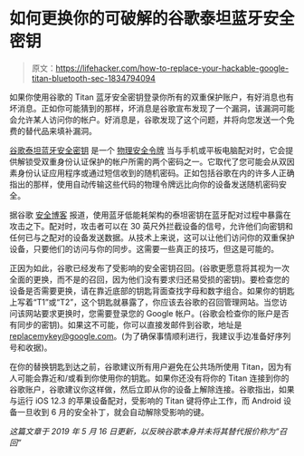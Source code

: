 # 如何更换你的可破解的谷歌泰坦蓝牙安全密钥

> 原文：<https://lifehacker.com/how-to-replace-your-hackable-google-titan-bluetooth-sec-1834794094>

如果你使用谷歌的 Titan 蓝牙安全密钥登录你所有的双重保护账户，有好消息也有坏消息。正如你可能猜到的那样，坏消息是谷歌宣布发现了一个漏洞，该漏洞可能会允许某人访问你的帐户。好消息是，谷歌发现了这个问题，并将向您发送一个免费的替代品来填补漏洞。



[谷歌泰坦蓝牙安全密钥](https://cloud.google.com/titan-security-key/) 是一个 [物理安全令牌](https://lifehacker.com/secure-your-accounts-and-passwords-with-a-hardware-toke-1830063430) 当与手机或平板电脑配对时，它会提供解锁受双重身份认证保护的帐户所需的两个密码之一。它取代了您可能会从双因素身份认证应用程序或通过短信收到的随机密码。正如包括谷歌在内的许多人正确指出的那样，使用自动传输这些代码的物理令牌远比向你的设备发送随机密码安全。

据谷歌 [安全博客](https://security.googleblog.com/2019/05/titan-keys-update.html) 报道，使用蓝牙低能耗架构的泰坦密钥在蓝牙配对过程中暴露在攻击之下。配对时，攻击者可以在 30 英尺外拦截设备的信号，允许他们向密钥和任何已与之配对的设备发送数据。从技术上来说，这可以让他们访问你的双重保护设备，只要他们的访问与你的同步。这需要一些真正的技巧，但这是可能的。

正因为如此，谷歌已经发布了受影响的安全密钥召回。(谷歌更愿意将其视为一次全面的更换，而不是的召回，因为他们没有要求归还易受损的密钥)。要检查您的设备是否需要更换，请在靠近底部的钥匙背面查找字母和数字组合。如果你的钥匙上写着“T1”或“T2”，这个钥匙就暴露了，你应该去谷歌的召回管理网站。当您访问该网站要求更换时，您需要登录您的 Google 帐户。(谷歌会检查你的账户是否有同步的密钥)。如果这不可能，你可以直接发邮件到谷歌，地址是 replacemykey@google.com。(为了确保事情顺利进行，我建议手边准备好序列号和收据)。

在你的替换钥匙到达之前，谷歌建议所有用户避免在公共场所使用 Titan，因为有人可能会靠近和/或看到你使用你的钥匙。如果你还没有将你的 Titan 连接到你的谷歌账户，谷歌建议你这样做，然后立即从你的设备上解除连接。谷歌指出，如果与运行 iOS 12.3 的苹果设备配对，受影响的 Titan 键将停止工作，而 Android 设备一旦收到 6 月的安全补丁，就会自动解除受影响的键。

*这篇文章于 2019 年 5 月 16 日更新，以反映谷歌本身并未将其替代报价称为“召回”*